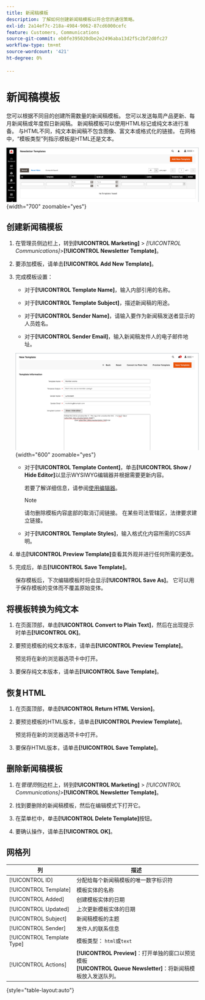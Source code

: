 ```yaml
---
title: 新闻稿模板
description: 了解如何创建新闻稿模板以符合您的通信策略。
exl-id: 2a14ef7c-218a-4984-9062-87cd6000cefc
feature: Customers, Communications
source-git-commit: eb0fe395020dbe2e2496aba13d2f5c2bf2d0fc27
workflow-type: tm+mt
source-wordcount: '421'
ht-degree: 0%

---
```


# 新闻稿模板

您可以根据不同目的创建所需数量的新闻稿模板。 您可以发送每周产品更新、每月新闻稿或年度假日新闻稿。 新闻稿模板可以使用HTML标记或纯文本进行准备。 与HTML不同，纯文本新闻稿不包含图像、富文本或格式化的链接。 在网格中，“模板类型”列指示模板是HTML还是文本。

![新闻稿模板 — 添加到新闻稿队列](./assets/newsletter-templates-grid.png){width="700" zoomable="yes"}

## 创建新闻稿模板

1. 在管理员侧边栏上，转到&#x200B;**[!UICONTROL Marketing]** > _[!UICONTROL Communications]_>**[!UICONTROL Newsletter Template]**。

1. 要添加模板，请单击&#x200B;**[!UICONTROL Add New Template]**。

1. 完成模板设置：

   - 对于&#x200B;**[!UICONTROL Template Name]**，输入内部引用的名称。

   - 对于&#x200B;**[!UICONTROL Template Subject]**，描述新闻稿的用途。

   - 对于&#x200B;**[!UICONTROL Sender Name]**，请输入要作为新闻稿发送者显示的人员姓名。

   - 对于&#x200B;**[!UICONTROL Sender Email]**，输入新闻稿发件人的电子邮件地址。

   ![新闻稿模板信息](./assets/newsletter-template-information2.png){width="600" zoomable="yes"}

   - 对于&#x200B;**[!UICONTROL Template Content]**，单击&#x200B;**[!UICONTROL Show / Hide Editor]**&#x200B;以显示WYSIWYG编辑器并根据需要更新内容。

     若要了解详细信息，请参阅[使用编辑器](../content-design/editor.md)。

     >[!NOTE]
     >
     >请勿删除模板内容底部的取消订阅链接。 在某些司法管辖区，法律要求建立链接。

   - 对于&#x200B;**[!UICONTROL Template Styles]**，输入格式化内容所需的CSS声明。

1. 单击&#x200B;**[!UICONTROL Preview Template]**&#x200B;查看其外观并进行任何所需的更改。

1. 完成后，单击&#x200B;**[!UICONTROL Save Template]**。

   保存模板后，下次编辑模板时将会显示&#x200B;**[!UICONTROL Save As]**。 它可以用于保存模板的变体而不覆盖原始变体。

## 将模板转换为纯文本

1. 在页面顶部，单击&#x200B;**[!UICONTROL Convert to Plain Text]**，然后在出现提示时单击&#x200B;**[!UICONTROL OK]**。

1. 要预览模板的纯文本版本，请单击&#x200B;**[!UICONTROL Preview Template]**。

   预览将在新的浏览器选项卡中打开。

1. 要保存纯文本版本，请单击&#x200B;**[!UICONTROL Save Template]**。

## 恢复HTML

1. 在页面顶部，单击&#x200B;**[!UICONTROL Return HTML Version]**。  

1. 要预览模板的HTML版本，请单击&#x200B;**[!UICONTROL Preview Template]**。

   预览将在新的浏览器选项卡中打开。

1. 要保存HTML版本，请单击&#x200B;**[!UICONTROL Save Template]**。

## 删除新闻稿模板

1. 在&#x200B;_管理员_&#x200B;侧边栏上，转到&#x200B;**[!UICONTROL Marketing]** > _[!UICONTROL Communications]_>**[!UICONTROL Newsletter Template]**。

1. 找到要删除的新闻稿模板，然后在编辑模式下打开它。

1. 在菜单栏中，单击&#x200B;**[!UICONTROL Delete Template]**&#x200B;按钮。

1. 要确认操作，请单击&#x200B;**[!UICONTROL OK]**。

## 网格列

| 列 | 描述 |
|--- |--- |
| [!UICONTROL ID] | 分配给每个新闻稿模板的唯一数字标识符 |
| [!UICONTROL Template] | 模板实体的名称 |
| [!UICONTROL Added] | 创建模板实体的日期 |
| [!UICONTROL Updated] | 上次更新模板实体的日期 |
| [!UICONTROL Subject] | 新闻稿模板的主题 |
| [!UICONTROL Sender] | 发件人的联系信息 |
| [!UICONTROL Template Type] | 模板类型： `html`或`text` |
| [!UICONTROL Actions] | **[!UICONTROL Preview]**：打开单独的窗口以预览模板&#x200B;<br>**[!UICONTROL Queue Newsletter]**：将新闻稿模板放入发送队列。 |

{style="table-layout:auto"}
